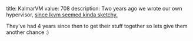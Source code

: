 title: KalmarVM
value: 708
description: Two years ago we wrote our own hypervisor, [since lkvm seemed kinda sketchy.](https://www.kalmarunionen.dk/writeups/2021/hxp-2021/lkvm/)

They've had 4 years since then to get their stuff together so lets give them another chance :)
